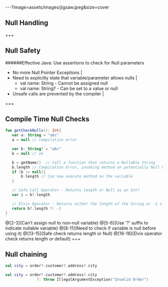 ---?image=assets/images/jigsaw.jpeg&size=cover
## Null Handling
+++
## Null Safety
######Effective Java: Use assertions to check for Null parameters
- No more Null Pointer Exceptions |
- Need to explicitly state that variable/parameter allows nulls |
  - val name: String - Cannot be assigned null
  - val name: String? - Can be set to a value or null
- Unsafe calls are prevented by the compiler |

+++
## Compile Time Null Checks
``` Kotlin
fun getCheckNulls(): Int{
   var a: String = "abc"
   a = null // compilation error

   var b: String? = "abc"
   b = null // ok

   b = getName()  // Call a function that returns a Nullable String
   b.length // Compilation Error, invoking method on potentially Null Object
   if (b != null){
       b.length // Can now execute method on the variable
   }

   // Safe Call Operator - Returns length or Null as an Int?
   var i = b?.length

   // Elvis Operator - Returns either the length of the String or -1 if b is null
   return b?.length ?: -1
}
```
@[2-3](Can't assign null to non-null variable)
@[5-6](Use '?' suffix to indicate nullable variable)
@[8-11](Need to check if variable is null before using it)
@[13-15](Safe check returns length or Null)
@[16-18](Elvis operator check returns length or default)
+++
## Null chaining

``` Kotlin
val city = order?.customer?.address?.city

val city = order?.customer?.address?.city
              ?: throw IllegalArgumentException("Invalid Order")
```
